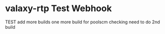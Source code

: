 # valaxy-rtp Test Webhook
TEST
add more builds
one more build for poolscm checking
need to do 2nd build
